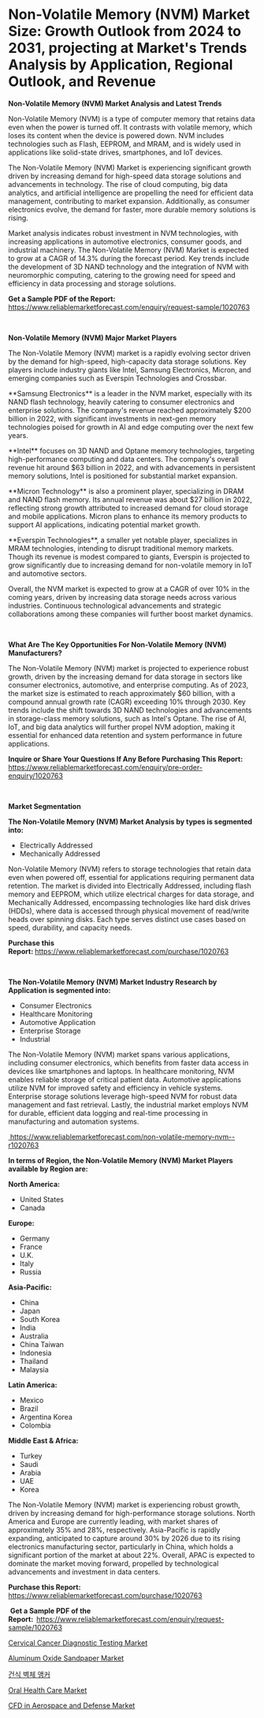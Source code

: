 <p><h1>Non-Volatile Memory (NVM) Market Size: Growth Outlook from 2024 to 2031, projecting at Market's Trends Analysis by Application, Regional Outlook, and Revenue</h1></p><p><strong>Non-Volatile Memory (NVM) Market Analysis and Latest Trends</strong></p>
<p><p>Non-Volatile Memory (NVM) is a type of computer memory that retains data even when the power is turned off. It contrasts with volatile memory, which loses its content when the device is powered down. NVM includes technologies such as Flash, EEPROM, and MRAM, and is widely used in applications like solid-state drives, smartphones, and IoT devices. </p><p>The Non-Volatile Memory (NVM) Market is experiencing significant growth driven by increasing demand for high-speed data storage solutions and advancements in technology. The rise of cloud computing, big data analytics, and artificial intelligence are propelling the need for efficient data management, contributing to market expansion. Additionally, as consumer electronics evolve, the demand for faster, more durable memory solutions is rising.</p><p>Market analysis indicates robust investment in NVM technologies, with increasing applications in automotive electronics, consumer goods, and industrial machinery. The Non-Volatile Memory (NVM) Market is expected to grow at a CAGR of 14.3% during the forecast period. Key trends include the development of 3D NAND technology and the integration of NVM with neuromorphic computing, catering to the growing need for speed and efficiency in data processing and storage solutions.</p></p>
<p><strong>Get a Sample PDF of the Report:&nbsp;</strong> <a href="https://www.reliablemarketforecast.com/enquiry/request-sample/1020763">https://www.reliablemarketforecast.com/enquiry/request-sample/1020763</a></p>
<p>&nbsp;</p>
<p><strong>Non-Volatile Memory (NVM) Major Market Players</strong></p>
<p><p>The Non-Volatile Memory (NVM) market is a rapidly evolving sector driven by the demand for high-speed, high-capacity data storage solutions. Key players include industry giants like Intel, Samsung Electronics, Micron, and emerging companies such as Everspin Technologies and Crossbar.</p><p>**Samsung Electronics** is a leader in the NVM market, especially with its NAND flash technology, heavily catering to consumer electronics and enterprise solutions. The company's revenue reached approximately $200 billion in 2022, with significant investments in next-gen memory technologies poised for growth in AI and edge computing over the next few years.</p><p>**Intel** focuses on 3D NAND and Optane memory technologies, targeting high-performance computing and data centers. The company's overall revenue hit around $63 billion in 2022, and with advancements in persistent memory solutions, Intel is positioned for substantial market expansion.</p><p>**Micron Technology** is also a prominent player, specializing in DRAM and NAND flash memory. Its annual revenue was about $27 billion in 2022, reflecting strong growth attributed to increased demand for cloud storage and mobile applications. Micron plans to enhance its memory products to support AI applications, indicating potential market growth.</p><p>**Everspin Technologies**, a smaller yet notable player, specializes in MRAM technologies, intending to disrupt traditional memory markets. Though its revenue is modest compared to giants, Everspin is projected to grow significantly due to increasing demand for non-volatile memory in IoT and automotive sectors.</p><p>Overall, the NVM market is expected to grow at a CAGR of over 10% in the coming years, driven by increasing data storage needs across various industries. Continuous technological advancements and strategic collaborations among these companies will further boost market dynamics.</p></p>
<p>&nbsp;</p>
<p><strong>What Are The Key Opportunities For Non-Volatile Memory (NVM) Manufacturers?</strong></p>
<p><p>The Non-Volatile Memory (NVM) market is projected to experience robust growth, driven by the increasing demand for data storage in sectors like consumer electronics, automotive, and enterprise computing. As of 2023, the market size is estimated to reach approximately $60 billion, with a compound annual growth rate (CAGR) exceeding 10% through 2030. Key trends include the shift towards 3D NAND technologies and advancements in storage-class memory solutions, such as Intel's Optane. The rise of AI, IoT, and big data analytics will further propel NVM adoption, making it essential for enhanced data retention and system performance in future applications.</p></p>
<p><strong>Inquire or Share Your Questions If Any Before Purchasing This Report:</strong> <a href="https://www.reliablemarketforecast.com/enquiry/pre-order-enquiry/1020763">https://www.reliablemarketforecast.com/enquiry/pre-order-enquiry/1020763</a></p>
<p>&nbsp;</p>
<p><strong>Market Segmentation</strong></p>
<p><strong>The Non-Volatile Memory (NVM) Market Analysis by types is segmented into:</strong></p>
<p><ul><li>Electrically Addressed</li><li>Mechanically Addressed</li></ul></p>
<p><p>Non-Volatile Memory (NVM) refers to storage technologies that retain data even when powered off, essential for applications requiring permanent data retention. The market is divided into Electrically Addressed, including flash memory and EEPROM, which utilize electrical charges for data storage, and Mechanically Addressed, encompassing technologies like hard disk drives (HDDs), where data is accessed through physical movement of read/write heads over spinning disks. Each type serves distinct use cases based on speed, durability, and capacity needs.</p></p>
<p><strong>Purchase this Report:&nbsp;</strong><a href="https://www.reliablemarketforecast.com/purchase/1020763">https://www.reliablemarketforecast.com/purchase/1020763</a></p>
<p>&nbsp;</p>
<p><strong>The Non-Volatile Memory (NVM) Market Industry Research by Application is segmented into:</strong></p>
<p><ul><li>Consumer Electronics</li><li>Healthcare Monitoring</li><li>Automotive Application</li><li>Enterprise Storage</li><li>Industrial</li></ul></p>
<p><p>The Non-Volatile Memory (NVM) market spans various applications, including consumer electronics, which benefits from faster data access in devices like smartphones and laptops. In healthcare monitoring, NVM enables reliable storage of critical patient data. Automotive applications utilize NVM for improved safety and efficiency in vehicle systems. Enterprise storage solutions leverage high-speed NVM for robust data management and fast retrieval. Lastly, the industrial market employs NVM for durable, efficient data logging and real-time processing in manufacturing and automation systems.</p></p>
<p><a href="https://www.reliablemarketforecast.com/non-volatile-memory-nvm--r1020763">&nbsp;https://www.reliablemarketforecast.com/non-volatile-memory-nvm--r1020763</a></p>
<p><strong>In terms of Region, the Non-Volatile Memory (NVM) Market Players available by Region are:</strong></p>
<p>
    <p> <strong> North America: </strong>
        <ul>
            <li>United States</li>
            <li>Canada</li>
        </ul>
        </p> 
    <p> <strong> Europe: </strong>
        <ul>
            <li>Germany</li>
            <li>France</li>
            <li>U.K.</li>
            <li>Italy</li>
            <li>Russia</li>
        </ul>
        </p> 
    <p> <strong> Asia-Pacific: </strong>
        <ul>
            <li>China</li>
            <li>Japan</li>
            <li>South Korea</li>
            <li>India</li>
            <li>Australia</li>
            <li>China Taiwan</li>
            <li>Indonesia</li>
            <li>Thailand</li>
            <li>Malaysia</li>
        </ul>
        </p> 
    <p> <strong> Latin America: </strong>
        <ul>
            <li>Mexico</li>
            <li>Brazil</li>
            <li>Argentina Korea</li>
            <li>Colombia</li>
        </ul>
        </p> 
    <p> <strong> Middle East & Africa: </strong>
        <ul>
            <li>Turkey</li>
            <li>Saudi</li>
            <li>Arabia</li>
            <li>UAE</li>
            <li>Korea</li>
        </ul>
    </p>
    </p>
<p><p>The Non-Volatile Memory (NVM) market is experiencing robust growth, driven by increasing demand for high-performance storage solutions. North America and Europe are currently leading, with market shares of approximately 35% and 28%, respectively. Asia-Pacific is rapidly expanding, anticipated to capture around 30% by 2026 due to its rising electronics manufacturing sector, particularly in China, which holds a significant portion of the market at about 22%. Overall, APAC is expected to dominate the market moving forward, propelled by technological advancements and investment in data centers.</p></p>
<p><strong>Purchase this Report: </strong><a href="https://www.reliablemarketforecast.com/purchase/1020763">https://www.reliablemarketforecast.com/purchase/1020763</a></p>
<p>&nbsp;<strong>Get a Sample PDF of the Report:&nbsp;&nbsp;</strong><a href="https://www.reliablemarketforecast.com/enquiry/request-sample/1020763">https://www.reliablemarketforecast.com/enquiry/request-sample/1020763</a></p>
<p><strong></strong></p>
<p><p><a href="https://medium.com/@jessemurphy666/the-cervical-cancer-diagnostic-testing-market-prioritizes-cost-control-and-efficiency-enhancement-fcb23b1dfcac">Cervical Cancer Diagnostic Testing Market</a></p><p><a href="https://www.linkedin.com/pulse/how-regional-global-trends-shaping-aluminum-oxide-sandpaper-ziybc?trackingId=m2NzC1c9Reimq1XMzBG5Ig%3D%3D">Aluminum Oxide Sandpaper Market</a></p><p><a href="https://medium.com/@myronobertrtys5475654776/2024%EB%85%84%EB%B6%80%ED%84%B0-2031%EB%85%84%EA%B9%8C%EC%A7%80%EC%9D%98-%EB%93%9C%EB%9D%BC%EC%9D%B4%EC%9B%94-%EC%95%B5%EC%BB%A4-%EC%8B%9C%EC%9E%A5-%EC%A0%84%EB%A7%9D-%EB%B0%8F-%EC%98%88%EC%B8%A1-b18ef27771ee">건식 벽체 앵커</a></p><p><a href="https://www.linkedin.com/pulse/how-regional-global-trends-shaping-oral-health-care-market-xfvdc?trackingId=b1op0%2BykRhqn5PSuWD7teg%3D%3D">Oral Health Care Market</a></p><p><a href="https://medium.com/@jessemurphy666/the-global-market-overview-of-the-cfd-in-aerospace-and-defense-market-provides-a-unique-b28b95ee84d4">CFD in Aerospace and Defense Market</a></p></p>